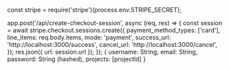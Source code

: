 const stripe = require('stripe')(process.env.STRIPE_SECRET);

app.post('/api/create-checkout-session', async (req, res) => {
  const session = await stripe.checkout.sessions.create({
    payment_method_types: ['card'],
    line_items: req.body.items,
    mode: 'payment',
    success_url: 'http://localhost:3000/success',
    cancel_url: 'http://localhost:3000/cancel',
  });
  res.json({ url: session.url });
});
{
  username: String,
  email: String,
  password: String (hashed),
  projects: [projectId]
}
